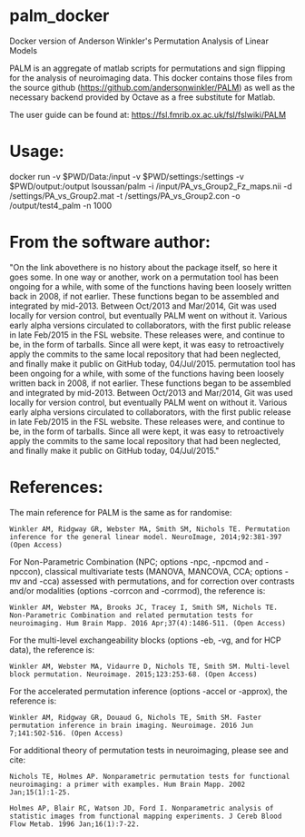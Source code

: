 # palm_docker

Docker version of Anderson Winkler's Permutation Analysis of Linear Models

PALM is an aggregate of matlab scripts for permutations and sign flipping for the analysis of neuroimaging data. This docker contains those files from the source github (https://github.com/andersonwinkler/PALM) as well as the necessary backend provided by Octave as a free substitute for Matlab.

The user guide can be found at: https://fsl.fmrib.ox.ac.uk/fsl/fslwiki/PALM

# Usage:

docker run -v $PWD/Data:/input -v $PWD/settings:/settings -v $PWD/output:/output lsoussan/palm -i /input/PA_vs_Group2_Fz_maps.nii -d /settings/PA_vs_Group2.mat -t /settings/PA_vs_Group2.con -o /output/test4_palm -n 1000

# From the software author:

"On the link abovethere is no history about the package itself, so here it goes some. In one way or another, work on a permutation tool has been ongoing for a while, with some of the functions having been loosely written back in 2008, if not earlier. These functions began to be assembled and integrated by mid-2013. Between Oct/2013 and Mar/2014, Git was used locally for version control, but eventually PALM went on without it. Various early alpha versions circulated to collaborators, with the first public release in late Feb/2015 in the FSL website. These releases were, and continue to be, in the form of tarballs. Since all were kept, it was easy to retroactively apply the commits to the same local repository that had been neglected, and finally make it public on GitHub today, 04/Jul/2015. permutation tool has been ongoing for a while, with some of the functions having been loosely written back in 2008, if not earlier. These functions began to be assembled and integrated by mid-2013. Between Oct/2013 and Mar/2014, Git was used locally for version control, but eventually PALM went on without it. Various early alpha versions circulated to collaborators, with the first public release in late Feb/2015 in the FSL website. These releases were, and continue to be, in the form of tarballs. Since all were kept, it was easy to retroactively apply the commits to the same local repository that had been neglected, and finally make it public on GitHub today, 04/Jul/2015."

# References:

The main reference for PALM is the same as for randomise:

    Winkler AM, Ridgway GR, Webster MA, Smith SM, Nichols TE. Permutation inference for the general linear model. NeuroImage, 2014;92:381-397 (Open Access)

For Non-Parametric Combination (NPC; options -npc, -npcmod and -npccon), classical multivariate tests (MANOVA, MANCOVA, CCA; options -mv and -cca) assessed with permutations, and for correction over contrasts and/or modalities (options -corrcon and -corrmod), the reference is:

    Winkler AM, Webster MA, Brooks JC, Tracey I, Smith SM, Nichols TE. Non-Parametric Combination and related permutation tests for neuroimaging. Hum Brain Mapp. 2016 Apr;37(4):1486-511. (Open Access)

For the multi-level exchangeability blocks (options -eb, -vg, and for HCP data), the reference is:

    Winkler AM, Webster MA, Vidaurre D, Nichols TE, Smith SM. Multi-level block permutation. Neuroimage. 2015;123:253-68. (Open Access)

For the accelerated permutation inference (options -accel or -approx), the reference is:

    Winkler AM, Ridgway GR, Douaud G, Nichols TE, Smith SM. Faster permutation inference in brain imaging. Neuroimage. 2016 Jun 7;141:502-516. (Open Access)

For additional theory of permutation tests in neuroimaging, please see and cite:

    Nichols TE, Holmes AP. Nonparametric permutation tests for functional neuroimaging: a primer with examples. Hum Brain Mapp. 2002 Jan;15(1):1-25.

    Holmes AP, Blair RC, Watson JD, Ford I. Nonparametric analysis of statistic images from functional mapping experiments. J Cereb Blood Flow Metab. 1996 Jan;16(1):7-22.

